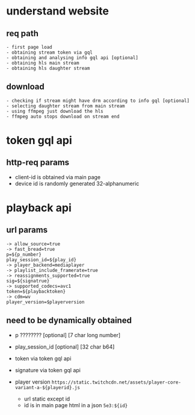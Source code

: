 # understand website

## req path

    - first page load
    - obtaining stream token via gql
    - obtaining and analysing info gql api [optional]
    - obtaining hls main stream
    - obtaining hls daughter stream

## download

    - checking if stream might have drm according to info gql [optional]
    - selecting daughter stream from main stream
    - using ffmpeg just download the hls
    - ffmpeg auto stops download on stream end

# token gql api

## http-req params

-   client-id is obtained via main page
-   device id is randomly generated 32-alphanumeric

# playback api

## url params

```
-> allow_source=true
-> fast_bread=true
p=${p_number}
play_session_id=${play_id}
-> player_backend=mediaplayer
-> playlist_include_framerate=true
-> reassignments_supported=true
sig=${signatrue}
-> supported_codecs=avc1
token=${playbacktoken}
-> cdm=wv
player_version=$playerversion
```

## need to be dynamically obtained

-   p ???????? [optional] [7 char long number]
-   play_session_id [optional] [32 char b64]
-   token via token gql api
-   signature via token gql api
-   player version `https://static.twitchcdn.net/assets/player-core-variant-a-${playerid}.js`

    -   url static except id
    -   id is in main page html in a json `5e3:${id}`
